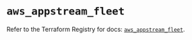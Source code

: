 # `aws_appstream_fleet`

Refer to the Terraform Registry for docs: [`aws_appstream_fleet`](https://registry.terraform.io/providers/hashicorp/aws/5.47.0/docs/resources/appstream_fleet).
